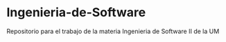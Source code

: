 # Ingenieria-de-Software
Repositorio para el trabajo de la materia Ingenieria de Software II de la UM
